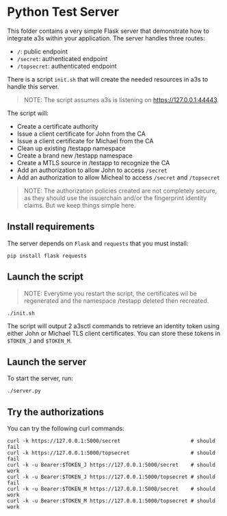 # Python Test Server

This folder contains a very simple Flask server that demonstrate how to
integrate a3s within your application. The server handles three routes:

* `/`: public endpoint
* `/secret`: authenticated endpoint
* `/topsecret`: authenticated endpoint

There is a script `init.sh` that will create the needed resources in
a3s to handle this server.

> NOTE: The script assumes a3s is listening on https://127.0.0.1:44443.

The script will:

* Create a certificate authority
* Issue a client certificate for John from the CA
* Issue a client certificate for Michael from the CA
* Clean up existing /testapp namespace
* Create a brand new /testapp namespace
* Create a MTLS source in /testapp to recognize the CA
* Add an authorization to allow John to access `/secret`
* Add an authorization to allow Micheal to access `/secret` and `/topsecret`

> NOTE: The authorization policies created are not completely secure, as they
> should use the issuerchain and/or the fingerprint identity claims. But we keep
> things simple here.

## Install requirements

The server depends on `Flask` and `requests` that you must install:

    pip install flask requests

## Launch the script

> NOTE: Everytime you restart the script, the certificates wil be regenerated
> and the namespace /testapp deleted then recreated.

    ./init.sh

The script will output 2 a3sctl commands to retrieve an identity token using
either John or Michael TLS client certificates. You can store these tokens in
`$TOKEN_J` and `$TOKEN_M`.

## Launch the server

To start the server, run:

    ./server.py

## Try the authorizations

You can try the following curl commands:

    curl -k https://127.0.0.1:5000/secret                       # should fail
    curl -k https://127.0.0.1:5000/topsecret                    # should fail
    curl -k -u Bearer:$TOKEN_J https://127.0.0.1:5000/secret    # should work
    curl -k -u Bearer:$TOKEN_J https://127.0.0.1:5000/topsecret # should fail
    curl -k -u Bearer:$TOKEN_M https://127.0.0.1:5000/secret    # should work
    curl -k -u Bearer:$TOKEN_M https://127.0.0.1:5000/topsecret # should work
